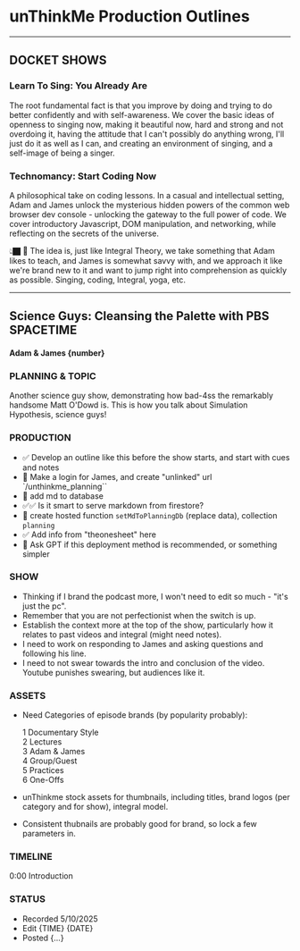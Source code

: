 # unThinkMe Production Outlines

---

## DOCKET SHOWS

### Learn To Sing: You Already Are

The root fundamental fact is that you improve by doing and trying to do better confidently and with self-awareness. We cover the basic ideas of openness to singing now, making it beautiful now, hard and strong and not overdoing it, having the attitude that I can't possibly do anything wrong, I'll just do it as well as I can, and creating an environment of singing, and a self-image of being a singer.

### Technomancy: Start Coding Now

A philosophical take on coding lessons. In a casual and intellectual setting, Adam and James unlock the mysterious hidden powers of the common web browser dev console - unlocking the gateway to the full power of code. We cover introductory Javascript, DOM manipulation, and networking, while reflecting on the secrets of the universe. 

👆🏿 🧠 The idea is, just like Integral Theory, we take something that Adam likes to teach, and James is somewhat savvy with, and we approach it like we're brand new to it and want to jump right into comprehension as quickly as possible. Singing, coding, Integral, yoga, etc.

<!--  ---

## { Title }

### PLANNING & TOPIC 

### PRODUCTION

### SHOW

### ASSETS

### TIMELINE

### STATUS  -->

---

## Science Guys: Cleansing the Palette with PBS SPACETIME

#### Adam & James {number}

### PLANNING & TOPIC

Another science guy show, demonstrating how bad-4ss the remarkably handsome Matt O'Dowd is. This is how you talk about Simulation Hypothesis, science guys! 

### PRODUCTION

- ✅ Develop an outline like this before the show starts, and start with cues and notes
- 🚫 Make a login for James, and create "unlinked" url `/unthinkme_planning``
- 🚫 add md to database
- ✅✅ Is it smart to serve markdown from firestore?
- 🚫 create hosted function `setMdToPlanningDb` (replace data), collection `planning` 
- ✅ Add info from "theonesheet" here
- 🚫 Ask GPT if this deployment method is recommended, or something simpler

### SHOW

- Thinking if I brand the podcast more, I won't need to edit so much - "it's just the pc".
- Remember that you are not perfectionist when the switch is up.
- Establish the context more at the top of the show, particularly how it relates to past videos and integral (might need notes). 
- I need to work on responding to James and asking questions and following his line. 
- I need to not swear towards the intro and conclusion of the video. Youtube punishes swearing, but audiences like it.

### ASSETS

- Need Categories of episode brands (by popularity probably):

    1 Documentary Style  
    2 Lectures  
    3 Adam & James  
    4 Group/Guest   
    5 Practices  
    6 One-Offs

- unThinkme stock assets for thumbnails, including titles, brand logos (per category and for show), integral model.

- Consistent thubnails are probably good for brand, so lock a few parameters in.

### TIMELINE

0:00 Introduction

### STATUS

- Recorded 5/10/2025
- Edit {TIME} {DATE}
- Posted {...}